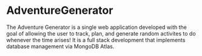 # AdventureGenerator

The Adventure Generator is a single web application developed with the goal of allowing the user to track, plan, and generate random activites to do whenever the time arises! It is a full stack development that implements database management via MongoDB Atlas.
